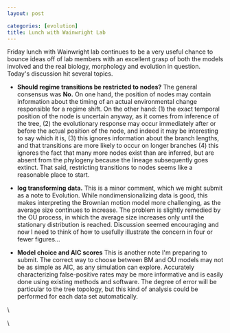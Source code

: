 ```yaml
---
layout: post

categories: [evolution]
title: Lunch with Wainwright Lab
---
```







 








Friday lunch with Wainwright lab continues to be a very useful chance to
bounce ideas off of lab members with an excellent grasp of both the
models involved and the real biology, morphology and evolution in
question. Today's discussion hit several topics.

-   **Should regime transitions be restricted to nodes?** The general
    consensus was **No.** On one hand, the position of nodes may contain
    information about the timing of an actual environmental change
    responsible for a regime shift. On the other hand: (1) the exact
    temporal position of the node is uncertain anyway, as it comes from
    inference of the tree, (2) the evolutionary response may occur
    immediately after or before the actual position of the node, and
    indeed it may be interesting to say which it is, (3) this ignores
    information about the branch lengths, and that transitions are more
    likely to occur on longer branches (4) this ignores the fact that
    many more nodes exist than are inferred, but are absent from the
    phylogeny because the lineage subsequently goes extinct. That said,
    restricting transitions to nodes seems like a reasonable place to
    start.

-   **log transforming data.** This is a minor comment, which we might
    submit as a note to Evolution. While nondimensionalizing data is
    good, this makes interpreting the Brownian motion model more
    challenging, as the average size continues to increase. The problem
    is slightly remedied by the OU process, in which the average size
    increases only until the stationary distribution is reached.
    Discussion seemed encouraging and now I need to think of how to
    usefully illustrate the concern in four or fewer figures...

-   **Model choice and AIC scores** This is another note I'm preparing
    to submit. The correct way to choose between BM and OU models may
    not be as simple as AIC, as any simulation can explore. Accurately
    characterizing false-positive rates may be more informative and is
    easily done using existing methods and software. The degree of error
    will be particular to the tree topology, but this kind of analysis
    could be performed for each data set automatically.

\

\

